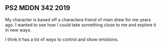 ## PS2 MDDN 342 2019

My character is based off a charactera friend of mien drew for me years ago. I wanted to see how I could take something close to me and explore it in new ways.

I think it has a lot of ways to control and show emotions.

